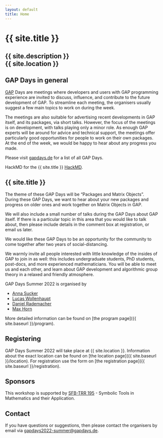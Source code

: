 ```yaml
---
layout: default
title: Home
---
```


# {{ site.title }}

## {{ site.description }}<br> {{ site.location }}

## GAP Days in general

[GAP](https://www.gap-system.org/) Days are meetings where developers and users
with GAP programming experience are invited to discuss, influence, and
contribute to the future development of GAP. To streamline each meeting, the
organisers usually suggest a few main topics to work on during the week.

The meetings are also suitable for advertising recent developments in GAP
itself, and its packages, via short talks.  However, the focus of the meetings
is on development, with talks playing only a minor role.  As enough GAP experts
will be around for advice and technical support, the meetings offer particularly
good opportunities for people to work on their own packages. At the end of the
week, we would be happy to hear about any progress you made.

Please visit [gapdays.de](https://www.gapdays.de) for a list of all GAP Days.

HackMD for the {{ site.title }} [HackMD](https://hackmd.io/Zx09dY1UQMyOmUfrpPk9dg).

## {{ site.title }}

The theme of these GAP Days will be “Packages and Matrix Objects”.
During these GAP Days, we want to hear about your new packages and progress on older 
ones and work together on Matrix Objects in GAP.

We will also include a small number of talks during the GAP Days about GAP itself. 
If there is a particular topic in this area that
you would like to talk about, then please include details in the comment
box at registration, or email us later.

We would like these GAP Days to be an opportunity for the community to come together 
after two years of social-distancing. 

We warmly invite all people interested with
little knowledge of the insides of GAP to join in as well: this includes undergraduate
students, PhD students, post-docs, and more experienced mathematicians. You will
be able to meet us and each other, and learn about GAP development and
algorithmic group theory in a relaxed and friendly atmosphere.

GAP Days Summer 2022 is organised by

* [Anna Sucker](https://www.art.rwth-aachen.de/cms/MATHB/Der-Lehrstuhl/Team/Wissenschaftliche-Beschaeftigte/~qylbk/Anna-Sucker/?allou=1)
* [Lucas Wollenhaupt](https://www.mathematik.rwth-aachen.de/cms/Mathematik/Die-Fachgruppe/Institute-Lehrstuehle/Personen/~bkbg/Mitarbeiter-CAMPUS-/?gguid=0xC2328DD054F9C3448D51BC45C68F449F&lidx=1&allou=1)
* [Daniel Rademacher](https://www.art.rwth-aachen.de/cms/MATHB/Der-Lehrstuhl/Team/Wissenschaftliche-Beschaeftigte/~mfzlh/Daniel-Rademacher/?lidx=1&allou=1)
* [Max Horn](https://www.mathematik.uni-kl.de/en/agag/people/head/prof-dr-max-horn/seite)

More detailed information can be found on [the program page]({{ site.baseurl }}/program).


## Registering

GAP Days Summer 2022 will take place at {{ site.location }}. Information
about the exact location can be found on [the location
page]({{ site.baseurl }}/location). For registration use the form on [the registration page]({{ site.baseurl }}/registration).

## Sponsors

This workshop is supported by [SFB-TRR 195](https://www.computeralgebra.de/sfb/) - Symbolic Tools in Mathematics and their Application.

## <a name="contact"></a> Contact

If you have questions or suggestions, then please contact the organisers by
email via [gapdays2022-summer@gapdays.de](mailto:gapdays2022-summer@gapdays.de).
